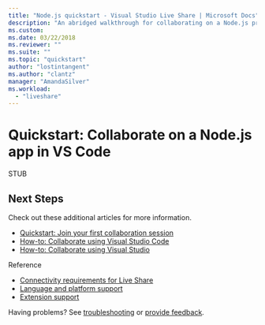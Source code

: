 ```yaml
---
title: "Node.js quickstart - Visual Studio Live Share | Microsoft Docs"
description: "An abridged walkthrough for collaborating on a Node.js project in Visual Studio Code using a Live Share collaboration session."
ms.custom:
ms.date: 03/22/2018
ms.reviewer: ""
ms.suite: ""
ms.topic: "quickstart"
author: "lostintangent"
ms.author: "clantz"
manager: "AmandaSilver"
ms.workload: 
  - "liveshare"
---
```


<!--
Copyright © Microsoft Corporation
All rights reserved.
Creative Commons Attribution 4.0 License (International): https://creativecommons.org/licenses/by/4.0/legalcode
-->

# Quickstart: Collaborate on a Node.js app in VS Code

STUB

## Next Steps

Check out these additional articles for more information.

- [Quickstart: Join your first collaboration session](join.md)
- [How-to: Collaborate using Visual Studio Code](../use/vscode.md)
- [How-to: Collaborate using Visual Studio](../use/vs.md)

Reference

- [Connectivity requirements for Live Share](../reference/connectivity.md)
- [Language and platform support](../reference/platform-support.md)
- [Extension support](../reference/extensions.md)

Having problems? See [troubleshooting](../troubleshooting.md) or [provide feedback](../support.md).
